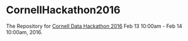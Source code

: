 # CornellHackathon2016
The Repository for [Cornell Data Hackathon 2016](https://datascience2016.splashthat.com)
Feb 13 10:00am - Feb 14 10:00am, 2016.
